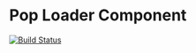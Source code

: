 Pop Loader Component
====================

[![Build Status](https://travis-ci.org/popphp/pop-loader.svg?branch=master)](https://travis-ci.org/popphp/pop-loader)

